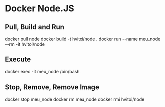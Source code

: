 # Docker Node.JS

## Pull, Build and Run

docker pull node
docker build -t hvitoi/node .
docker run --name meu_node --rm -it hvitoi/node

## Execute

docker exec -it meu_node /bin/bash

## Stop, Remove, Remove Image

docker stop meu_node
docker rm meu_node
docker rmi hvitoi/node
